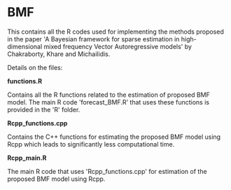 # BMF

This contains all the R codes used for implementing the methods proposed in the paper 'A Bayesian framework for sparse estimation in high-dimensional mixed frequency Vector Autoregressive models' by Chakraborty, Khare and Michailidis.

Details on the files:

**functions.R**

Contains all the R functions related to the estimation of proposed BMF model. The main R code 'forecast_BMF.R' that uses these functions is provided in the 'R' folder.

**Rcpp_functions.cpp**

Contains the C++ functions for estimating the proposed BMF model using Rcpp which leads to significantly less computational time.

**Rcpp_main.R**

The main R code that uses 'Rcpp_functions.cpp' for estimation of the proposed BMF model using Rcpp.
